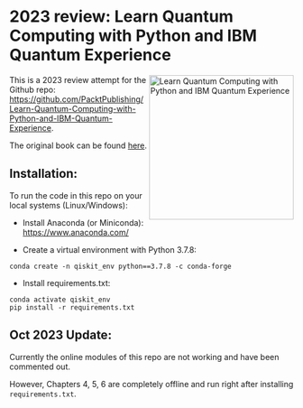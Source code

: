 # 2023 review: Learn Quantum Computing with Python and IBM Quantum Experience

<a href="https://www.packtpub.com/programming/learn-quantum-computing-with-python-and-ibm-q-experience?utm_source=github&utm_medium=repository&utm_campaign=9781838981006"><img src="https://static.packt-cdn.com/products/9781838981006/cover/smaller" alt="Learn Quantum Computing with Python and IBM Quantum Experience" height="256px" align="right"></a>

This is a 2023 review attempt for the Github repo: https://github.com/PacktPublishing/Learn-Quantum-Computing-with-Python-and-IBM-Quantum-Experience.

The original book can be found [here](https://www.packtpub.com/programming/learn-quantum-computing-with-python-and-ibm-q-experience?utm_source=github&utm_medium=repository&utm_campaign=9781838981006).

## Installation:

To run the code in this repo on your local systems (Linux/Windows):

- Install Anaconda (or Miniconda): https://www.anaconda.com/

- Create a virtual environment with Python 3.7.8:

```
conda create -n qiskit_env python==3.7.8 -c conda-forge
```

- Install requirements.txt:

```
conda activate qiskit_env
pip install -r requirements.txt
```

## Oct 2023 Update:

Currently the online modules of this repo are not working and have been commented out.

However, Chapters 4, 5, 6 are completely offline and run right after installing `requirements.txt`.
